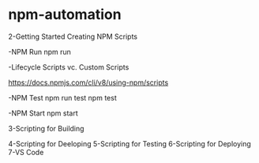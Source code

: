 # npm-automation


2-Getting Started Creating NPM Scripts

-NPM Run
npm run

-Lifecycle Scripts vc. Custom Scripts

https://docs.npmjs.com/cli/v8/using-npm/scripts

-NPM Test
npm run test
npm test

-NPM Start
npm start

3-Scripting for Building

4-Scripting for Deeloping
5-Scripting for Testing
6-Scripting for Deploying
7-VS Code